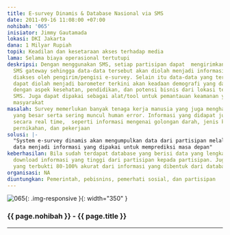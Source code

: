 ```yaml
---
title: E-survey Dinamis & Database Nasional via SMS
date: 2011-09-16 11:08:00 +07:00
nohibah: '065'
inisiator: Jimmy Gautamada
lokasi: DKI Jakarta
dana: 1 Milyar Rupiah
topik: Keadilan dan kesetaraan akses terhadap media
lama: Selama biaya operasional tertutupi
deskripsi: Dengan menggunakan SMS, setiap partisipan dapat  mengirimkan SMS ke sebuah
  SMS gateway sehingga data-data tersebut akan diolah menjadi informasi yang dapat
  diakses oleh pengirim/pengisi e-survey. Selain itu data-data yang tersimpan di database
  dapat diolah menjadi barometer terkini akan keadaan demografi yang dapat dikaitkan
  dengan aspek kesehatan, pendidikan, dan potensi bisnis dari lokasi tempat pengirim
  SMS. Juga dapat dipakai sebagai alat/tool untuk pemantauan keamanan yang swadaya
  masyarakat
masalah: Survey memerlukan banyak tenaga kerja manusia yang juga menghabiskan biaya
  yang besar serta sering muncul human error. Informasi yang didapat juga akan diolah
  secara real time,  seperti informasi mengenai golongan darah, jenis kelamin, status
  pernikahan, dan pekerjaan
solusi: |-
  "System e-survey dinamis akan mengumpulkan data dari partisipan melalui SMS ke suatu database yang akan diolah dengan mesin AI (artificial intelligence/kecerdasan buatan). Bersama para staff analisa database, AI akan belajar tentang cara-cara mengolah
  data menjadi informasi yang dipakai untuk memprediksi masa depan"
keberhasilan: Bila sudah terdapat database yang berisi data yang lengkap dan tingkat
  download informasi yang tinggi dari partisipan kepada partisipan. Juga adanya prediksi
  yang terbukti 80-100% akurat dari informasi yang dibentuk dari database
organisasi: NA
diuntungkan: Pemerintah, pebisnins, pemerhati sosial, dan partisipan
---
```


![065](/static/img/hibahcmb/065.png){: .img-responsive }{: width="350" }

### {{ page.nohibah }} - {{ page.title }}

---

